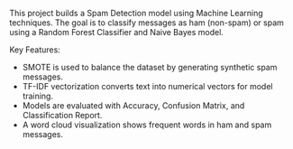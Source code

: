 This project builds a Spam Detection model using Machine Learning techniques. The goal is to classify messages as ham (non-spam) or spam using a Random Forest Classifier and Naive Bayes model.

Key Features:

* SMOTE is used to balance the dataset by generating synthetic spam messages.
* TF-IDF vectorization converts text into numerical vectors for model training.
* Models are evaluated with Accuracy, Confusion Matrix, and Classification Report.
* A word cloud visualization shows frequent words in ham and spam messages.

